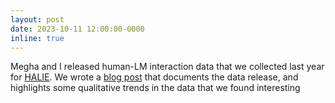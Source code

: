```yaml
---
layout: post
date: 2023-10-11 12:00:00-0000
inline: true
---
```


Megha and I released human-LM interaction data that we collected last year for <a href="https://arxiv.org/abs/2212.09746">HALIE</a>. We wrote a <a href="https://crfm.stanford.edu/2023/10/11/halie.html">blog post</a> that documents the data release, and highlights some qualitative trends in the data that we found interesting 
